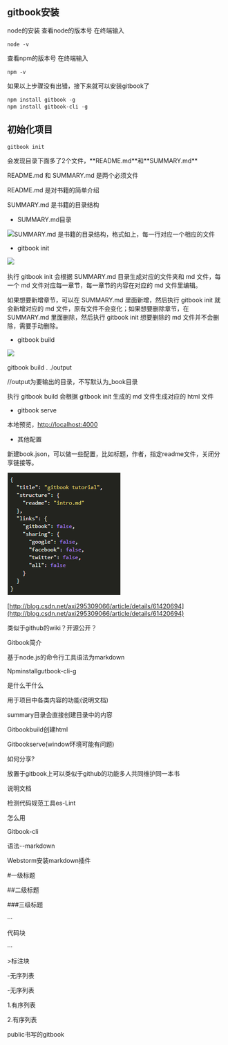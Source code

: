 ## gitbook安装

node的安装 查看node的版本号 在终端输入

```
node -v
```

查看npm的版本号 在终端输入

```
npm -v
```

如果以上步骤没有出错，接下来就可以安装gitbook了

```
npm install gitbook -g
npm install gitbook-cli -g
```

## 初始化项目

```
gitbook init
```

会发现目录下面多了2个文件，\*\*README.md\*\*和\*\*SUMMARY.md\*\*

README.md 和 SUMMARY.md 是两个必须文件

README.md 是对书籍的简单介绍

SUMMARY.md 是书籍的目录结构

* SUMMARY.md目录

![](http://gtms01.alicdn.com/tps/i1/TB1OwZ8JXXXXXbDXVXX_0dR.XXX-876-1228.png)SUMMARY.md 是书籍的目录结构，格式如上，每一行对应一个相应的文件

* gitbook init

![](http://gtms02.alicdn.com/tps/i2/TB1MmpgJpXXXXb9XpXXCVKXPXXX-476-566.png)

执行 gitbook init 会根据 SUMMARY.md 目录生成对应的文件夹和 md 文件，每一个 md 文件对应每一章节，每一章节的内容在对应的 md 文件里编辑。

如果想要新增章节，可以在 SUMMARY.md 里面新增，然后执行 gitbook init 就会新增对应的 md 文件，原有文件不会变化；如果想要删除章节，在 SUMMARY.md 里面删除，然后执行 gitbook init 想要删除的 md 文件并不会删除，需要手动删除。

* gitbook build

![](http://gtms03.alicdn.com/tps/i3/TB1brk8JXXXXXbmXVXXVrHDJFXX-464-620.png)

gitbook build . ./output

//output为要输出的目录，不写默认为\_book目录

执行 gitbook build 会根据 gitbook init 生成的 md 文件生成对应的 html 文件

* gitbook serve

本地预览，[http://localhost:4000](http://localhost:4000)

* 其他配置

新建book.json，可以做一些配置，比如标题，作者，指定readme文件，关闭分享链接等。

![](/assets/微信截图_20170629131627.png)

[http://blog.csdn.net/axi295309066/article/details/61420694](http://blog.csdn.net/axi295309066/article/details/61420694)

类似于github的wiki？开源公开？

Gitbook简介

基于node.js的命令行工具语法为markdown

Npminstallgutbook-cli-g

是什么干什么

用于项目中各类内容的功能\(说明文档\)

summary目录会直接创建目录中的内容

Gitbookbuild创建html

Gitbookserve\(window环境可能有问题\)

如何分享?

放置于gitbook上可以类似于github的功能多人共同维护同一本书

说明文档

检测代码规范工具es-Lint

怎么用

Gitbook-cli

语法--markdown

Webstorm安装markdown插件

\#一级标题

\#\#二级标题

\#\#\#三级标题

···

代码块

···

&gt;标注块

-无序列表

-无序列表

1.有序列表

2.有序列表

public书写的gitbook

